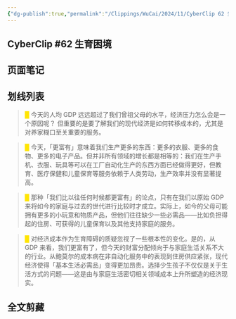 ```yaml
---
{"dg-publish":true,"permalink":"/Clippings/WuCai/2024/11/CyberClip 62 生育困境-20241117/"}
---
```



## CyberClip #62 生育困境 

## 页面笔记


## 划线列表
> <font color="#FFE500">█  </font>今天的人均 GDP 远远超过了我们曾祖父母的水平，经济压力怎么会是一个原因呢？ 但重要的是要了解我们的现代经济是如何转移成本的，尤其是对养家糊口至关重要的服务。

> <font color="#FFE500">█  </font>今天，「更富有」意味着我们生产更多的东西：更多的衣服、更多的食物、更多的电子产品。但并非所有领域的增长都是相等的：我们在生产手机、衣服、玩具等可以在工厂自动化生产的东西方面已经做得更好，但教育、医疗保健和儿童保育等服务依赖于人类劳动，生产效率并没有显著提高。

> <font color="#FFE500">█  </font>那种「我们比以往任何时候都更富有」的论点，只有在我们以原始 GDP 来将如今的家庭与过去的世代进行比较时才成立。实际上，如今的父母可能拥有更多的小玩意和物质产品，但他们往往缺少一些必需品——比如负担得起的住房、可获得的儿童保育以及其他支持家庭的服务。

> <font color="#FFE500">█  </font>对经济成本作为生育障碍的质疑忽视了一些根本性的变化。是的，从 GDP 来看，我们更富有了，但今天的财富分配倾向于与家庭生活关系不大的行业。从鲍莫尔的成本病在非自动化服务中的表现到住房供应紧张，现代经济使得「基本生活必需品」变得更加昂贵。选择少生孩子不仅仅是关于生活方式的问题——这是由与家庭生活密切相关领域成本上升所塑造的经济现实。


## 全文剪藏

